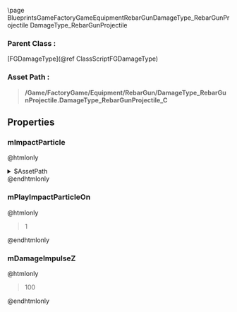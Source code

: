 \page BlueprintsGameFactoryGameEquipmentRebarGunDamageType_RebarGunProjectile DamageType_RebarGunProjectile
### Parent Class :
[FGDamageType](@ref ClassScriptFGDamageType)
### Asset Path :
<b><blockquote>/Game/FactoryGame/Equipment/RebarGun/DamageType_RebarGunProjectile.DamageType_RebarGunProjectile_C</blockquote></b>
## Properties

### mImpactParticle
@htmlonly
<details>
 <summary>$AssetPath</summary>
<b><a href="_blueprints_game_factory_game_equipment_rebar_gun_particle_hit.html"><blockquote>Hit</blockquote></a></b>
</details>
@endhtmlonly

### mPlayImpactParticleOn
@htmlonly
<blockquote>1</blockquote>
@endhtmlonly

### mDamageImpulseZ
@htmlonly
<blockquote>100</blockquote>
@endhtmlonly

